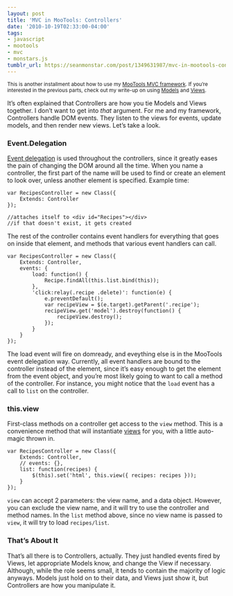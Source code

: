 ```yaml
---
layout: post
title: 'MVC in MooTools: Controllers'
date: '2010-10-19T02:33:00-04:00'
tags:
- javascript
- mootools
- mvc
- monstars.js
tumblr_url: https://seanmonstar.com/post/1349631987/mvc-in-mootools-controllers
---
```

<small>This is another installment about how to use my <a href="http://github.com/seanmonstar/monstars.js">MooTools MVC framework</a>. If you’re interested in the previous parts, check out my write-up on using <a href="http://seanmonstar.com/blog/2010-08-25-mvc-in-mootools-models/">Models</a> and <a href="http://seanmonstar.com/blog/2010-09-02-mvc-in-mootools-views/">Views</a>.</small>

It’s often explained that Controllers are how you tie Models and Views together. I don’t want to get into _that_ argument. For me and my framework, Controllers handle DOM events. They listen to the views for events, update models, and then render new views. Let’s take a look.

### Event.Delegation

[Event delegation](http://mootools.net/docs/more/Element/Element.Delegation) is used throughout the controllers, since it greatly eases the pain of changing the DOM around all the time. When you name a controller, the first part of the name will be used to find or create an element to look over, unless another element is specified. Example time:

    var RecipesController = new Class({
        Extends: Controller
    });
    
    //attaches itself to <div id="Recipes"></div>
    //if that doesn't exist, it gets created

The rest of the controller contains event handlers for everything that goes on inside that element, and methods that various event handlers can call.

    var RecipesController = new Class({
        Extends: Controller,
        events: {
            load: function() {
                Recipe.findAll(this.list.bind(this));
            },
            'click:relay(.recipe .delete)': function(e) {
                e.preventDefault();
                var recipeView = $(e.target).getParent('.recipe');
                recipeView.get('model').destroy(function() {
                    recipeView.destroy();
                });
            }
        }
    });

The load event will fire on domready, and eveything else is in the MooTools event delegation way. Currently, all event handlers are bound to the controller instead of the element, since it’s easy enough to get the element from the event object, and you’re most likely going to want to call a method of the controller. For instance, you might notice that the `load` event has a call to `list` on the controller.

### this.view

First-class methods on a controller get access to the `view` method. This is a convenience method that will instantiate [views](http://seanmonstar.com/blog/2010-09-02-mvc-in-mootools-views/) for you, with a little auto-magic thrown in.

    var RecipesController = new Class({
        Extends: Controller,
        // events: {},
        list: function(recipes) {
            $(this).set('html', this.view({ recipes: recipes }));
        }
    });

`view` can accept 2 parameters: the view name, and a data object. However, you can exclude the view name, and it will try to use the controller and method names. In the `list` method above, since no view name is passed to `view`, it will try to load `recipes/list`.

### That’s About It

That’s all there is to Controllers, actually. They just handled events fired by Views, let appropriate Models know, and change the View if necessary. Although, while the role seems small, it tends to contain the majority of logic anyways. Models just hold on to their data, and Views just show it, but Controllers are how you manipulate it.

